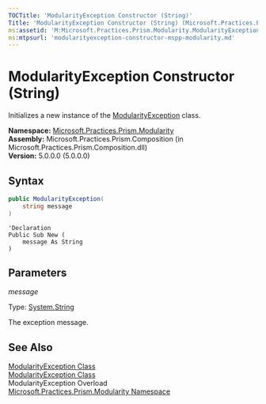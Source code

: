 ```yaml
---
TOCTitle: 'ModularityException Constructor (String)'
Title: 'ModularityException Constructor (String) (Microsoft.Practices.Prism.Modularity)'
ms:assetid: 'M:Microsoft.Practices.Prism.Modularity.ModularityException.\#ctor(System.String)'
ms:mtpsurl: 'modularityexception-constructor-mspp-modularity.md'
---
```


# ModularityException Constructor (String)

Initializes a new instance of the [ModularityException](/patterns-practices/reference/modularityexception-class-mspp-modularity) class.

**Namespace:** [Microsoft.Practices.Prism.Modularity](/patterns-practices/reference/mspp-modularity-namespace)  
**Assembly:** Microsoft.Practices.Prism.Composition (in Microsoft.Practices.Prism.Composition.dll)  
**Version:** 5.0.0.0 (5.0.0.0)

## Syntax

```C#
public ModularityException(
	string message
)
```
```VB
'Declaration
Public Sub New ( 
	message As String
)
```

## Parameters

*message*

Type: [System.String](http://msdn2.microsoft.com/en-us/library/s1wwdcbf)

The exception message.

## See Also

[ModularityException Class](/patterns-practices/reference/modularityexception-class-mspp-modularity)  
[ModularityException Class](/patterns-practices/reference/modularityexception-members-mspp-modularity)  
ModularityException Overload  
[Microsoft.Practices.Prism.Modularity Namespace](/patterns-practices/reference/mspp-modularity-namespace)